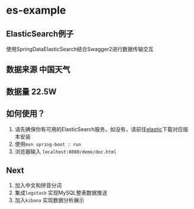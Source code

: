 # es-example

## ElasticSearch例子

使用SpringDataElasticSearch结合Swagger2进行数据传输交互

## 数据来源 中国天气
## 数据量 22.5W
## 如何使用？
1. 请先确保你有可用的ElasticSearch服务，如没有，请前往[elastic](https://www.elastic.co/cn/downloads/elasticsearch)下载对应版本安装
2. 使用`mvn spring-boot : run`
3. 浏览器输入 `localhost:8080/demo/doc.html`

## Next
1. 加入中文和拼音分词
2. 集成`logstash` 实现MySQL整表数据推送
3. 加入`kibana` 实现数据分析展示
